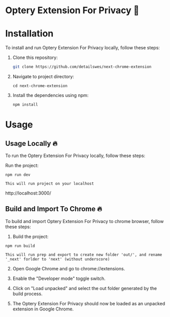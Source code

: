 # Optery Extension For Privacy  🚀 

# Installation

To install and run Optery Extension For Privacy locally, follow these steps:

1. Clone this repository: 

   ```bash
   git clone https://github.com/detailswes/next-chrome-extension
   ```
2. Navigate to project directory: 

   ```
   cd next-chrome-extension
   ```
4. Install the dependencies using npm: 
   ```
   npm install
   ```

# Usage
## Usage Locally  🔥
To run the Optery Extension For Privacy locally, follow these steps:

Run the project:
```
npm run dev
```
`This will run project on your localhost`

 http://localhost:3000/

## Build and Import To Chrome 🔥
To build and import Optery Extension For Privacy to chrome browser, follow these steps:

1. Build the project:
```
npm run build
```
`This will run prep and export to create new folder 'out/', and rename '_next' forlder to 'next' (without underscore)`

2. Open Google Chrome and go to chrome://extensions.


3. Enable the "Developer mode" toggle switch.

4. Click on "Load unpacked" and select the out folder generated by the build process.

5. The Optery Extension For Privacy should now be loaded as an unpacked extension in Google Chrome.


